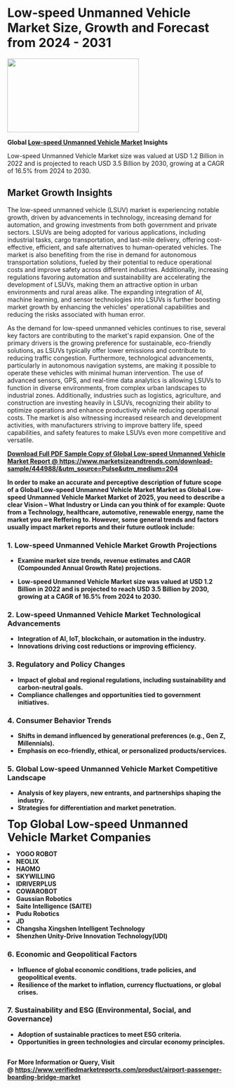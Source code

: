 <H1>Low-speed Unmanned Vehicle Market Size, Growth and Forecast from 2024 - 2031</H1><img class="aligncenter size-medium wp-image-584254" src="https://thirdeyenews.in/wp-content/uploads/2024/09/Global-Market-Research-300x168.jpeg" alt="" width="300" height="168" /><p><strong>Global&nbsp;<a href="https://www.marketsizeandtrends.com/download-sample/444988/&amp;utm_source=Pulse&amp;utm_medium=204">Low-speed Unmanned Vehicle Market</a> Insights</strong></p><p>Low-speed Unmanned Vehicle Market size was valued at USD 1.2 Billion in 2022 and is projected to reach USD 3.5 Billion by 2030, growing at a CAGR of 16.5% from 2024 to 2030.</p><p><h2>Market Growth Insights</h2> <p>The low-speed unmanned vehicle (LSUV) market is experiencing notable growth, driven by advancements in technology, increasing demand for automation, and growing investments from both government and private sectors. LSUVs are being adopted for various applications, including industrial tasks, cargo transportation, and last-mile delivery, offering cost-effective, efficient, and safe alternatives to human-operated vehicles. The market is also benefiting from the rise in demand for autonomous transportation solutions, fueled by their potential to reduce operational costs and improve safety across different industries. Additionally, increasing regulations favoring automation and sustainability are accelerating the development of LSUVs, making them an attractive option in urban environments and rural areas alike. The expanding integration of AI, machine learning, and sensor technologies into LSUVs is further boosting market growth by enhancing the vehicles' operational capabilities and reducing the risks associated with human error.</p> <p><strong><a href="#"></a></strong></p> <p>As the demand for low-speed unmanned vehicles continues to rise, several key factors are contributing to the market's rapid expansion. One of the primary drivers is the growing preference for sustainable, eco-friendly solutions, as LSUVs typically offer lower emissions and contribute to reducing traffic congestion. Furthermore, technological advancements, particularly in autonomous navigation systems, are making it possible to operate these vehicles with minimal human intervention. The use of advanced sensors, GPS, and real-time data analytics is allowing LSUVs to function in diverse environments, from complex urban landscapes to industrial zones. Additionally, industries such as logistics, agriculture, and construction are investing heavily in LSUVs, recognizing their ability to optimize operations and enhance productivity while reducing operational costs. The market is also witnessing increased research and development activities, with manufacturers striving to improve battery life, speed capabilities, and safety features to make LSUVs even more competitive and versatile.</p> <p><strong><a href="#"></p><p><span class=""><strong>Download Full PDF Sample Copy of Global Low-speed Unmanned Vehicle Market Report</strong> @ <a href="https://www.marketsizeandtrends.com/download-sample/444988/&amp;utm_source=Pulse&amp;utm_medium=204" target="_blank">https://www.marketsizeandtrends.com/download-sample/444988/&amp;utm_source=Pulse&amp;utm_medium=204</a></span></p><p>In order to make an accurate and perceptive description of future scope of a Global&nbsp;Low-speed Unmanned Vehicle Market Market as Global&nbsp;Low-speed Unmanned Vehicle Market Market of 2025, you need to describe a clear Vision &ndash; What Industry or Linda can you think of for example: Quote from a Technology, healthcare, automotive, renewable energy, name the market you are Reffering to. However, some general trends and factors usually impact market reports and their future outlook include:</p><h3>1.&nbsp;<strong>Low-speed Unmanned Vehicle Market Growth Projections</strong></h3><ul><li>Examine market size trends, revenue estimates and CAGR (Compounded Annual Growth Rate) projections.</li><li><p>Low-speed Unmanned Vehicle Market size was valued at USD 1.2 Billion in 2022 and is projected to reach USD 3.5 Billion by 2030, growing at a CAGR of 16.5% from 2024 to 2030.</p></li></ul><h3>2.&nbsp;<strong>Low-speed Unmanned Vehicle Market Technological Advancements</strong></h3><ul><li>Integration of AI, IoT, blockchain, or automation in the industry.</li><li>Innovations driving cost reductions or improving efficiency.</li></ul><h3>3.&nbsp;<strong>Regulatory and Policy Changes</strong></h3><ul><li>Impact of global and regional regulations, including sustainability and carbon-neutral goals.</li><li>Compliance challenges and opportunities tied to government initiatives.</li></ul><h3>4.&nbsp;<strong>Consumer Behavior Trends</strong></h3><ul><li>Shifts in demand influenced by generational preferences (e.g., Gen Z, Millennials).</li><li>Emphasis on eco-friendly, ethical, or personalized products/services.</li></ul><h3>5.&nbsp;<strong>Global Low-speed Unmanned Vehicle Market Competitive Landscape</strong></h3><ul><li>Analysis of key players, new entrants, and partnerships shaping the industry.</li><li>Strategies for differentiation and market penetration.</li></ul><p data-pm-slice="1 1 []"><span style="color: inherit; font-family: inherit; font-size: 25px;">Top Global Low-speed Unmanned Vehicle Market Companies</span></p><div class="" data-test-id=""><p><li>YOGO ROBOT</li><li> NEOLIX</li><li> HAOMO</li><li> SKYWILLING</li><li> IDRIVERPLUS</li><li> COWAROBOT</li><li> Gaussian Robotics</li><li> Saite Intelligence (SAITE)</li><li> Pudu Robotics</li><li> JD</li><li> Changsha Xingshen Intelligent Technology</li><li> Shenzhen Unity-Drive Innovation Technology(UDI)</li></p></div><h3>6.&nbsp;<strong>Economic and Geopolitical Factors</strong></h3><ul><li>Influence of global economic conditions, trade policies, and geopolitical events.</li><li>Resilience of the market to inflation, currency fluctuations, or global crises.</li></ul><h3>7.&nbsp;<strong>Sustainability and ESG (Environmental, Social, and Governance)</strong></h3><ul><li>Adoption of sustainable practices to meet ESG criteria.</li><li>Opportunities in green technologies and circular economy principles.</li></ul><h2><strong style="font-size: 14px;">For More Information or Query, Visit @&nbsp;</strong><a style="background-color: #ffffff; font-size: 14px;" href="https://www.marketsizeandtrends.com/report/low-speed-unmanned-vehicle-market/" target="_blank">https://www.verifiedmarketreports.com/product/airport-passenger-boarding-bridge-market</a></h2>
